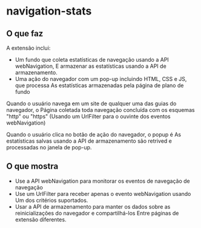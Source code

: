 # navigation-stats
## O que faz ##

A extensão inclui:

* Um fundo que coleta estatísticas de navegação usando a API webNavigation,
   E armazenar as estatísticas usando a API de armazenamento.
* Uma ação do navegador com um pop-up incluindo HTML, CSS e JS, que processa
   As estatísticas armazenadas pela página de plano de fundo


Quando o usuário navega em um site de qualquer uma das guias do navegador, o
Página coletada toda navegação concluída com os esquemas "http" ou "https"
(Usando um UrlFilter para o ouvinte dos eventos webNavigation)

Quando o usuário clica no botão de ação do navegador, o popup é
As estatísticas salvas usando a API de armazenamento são retrived e processadas no
janela de pop-up.

## O que mostra ##

* Use a API webNavigation para monitorar os eventos de navegação de navegação
* Use um UrlFilter para receber apenas o evento webNavigation usando
   Um dos critérios suportados.
* Usar a API de armazenamento para manter os dados sobre as reinicializações do navegador e compartilhá-los
   Entre páginas de extensão diferentes.